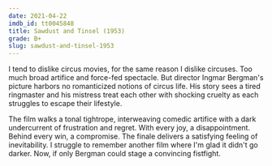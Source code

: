 ```yaml
---
date: 2021-04-22
imdb_id: tt0045848
title: Sawdust and Tinsel (1953)
grade: B+
slug: sawdust-and-tinsel-1953
---
```


I tend to dislike circus movies, for the same reason I dislike circuses. Too much broad artifice and force-fed spectacle. But director Ingmar Bergman's picture harbors no romanticized notions of circus life. His story sees a tired ringmaster and his mistress treat each other with shocking cruelty as each struggles to escape their lifestyle.

<!-- end -->

The film walks a tonal tightrope, interweaving comedic artifice with a dark undercurrent of frustration and regret. With every joy, a disappointment. Behind every win, a compromise. The finale delivers a satisfying feeling of inevitability. I struggle to remember another film where I'm glad it didn't go darker. Now, if only Bergman could stage a convincing fistfight.